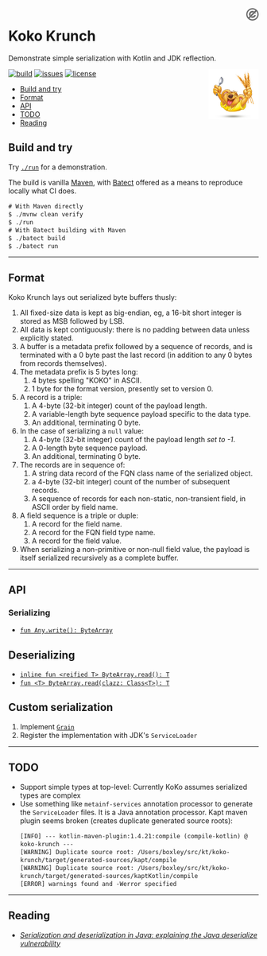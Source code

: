 <a href="LICENSE.md">
<img src="./images/public-domain.png" alt="Public Domain" align="right" 
width="5%"/>
</a>

# Koko Krunch

Demonstrate simple serialization with Kotlin and JDK reflection.

<img src="./images/koko-krunch.jpg" alt="Koko Krunch" align="right"
width="20%"/>

[![build](https://github.com/binkley/koko-krunch/workflows/build/badge.svg)](https://github.com/binkley/koko-krunch/actions)
[![issues](https://img.shields.io/github/issues/binkley/koko-krunch.svg)](https://github.com/binkley/koko-krunch/issues/)
[![license](https://img.shields.io/badge/license-Public%20Domain-blue.svg)](http://unlicense.org/)

* [Build and try](#build-and-try)
* [Format](#format)
* [API](#api)
* [TODO](#todo)
* [Reading](#reading)

## Build and try

Try [`./run`](./run) for a demonstration.

The build is vanilla [Maven](pom.xml), with [Batect](https://batect.dev)
offered as a means to reproduce locally what CI does.

```
# With Maven directly
$ ./mvnw clean verify
$ ./run
# With Batect building with Maven
$ ./batect build
$ ./batect run
```

---

## Format

Koko Krunch lays out serialized byte buffers thusly:

1. All fixed-size data is kept as big-endian, eg, a 16-bit short integer is
   stored as MSB followed by LSB.
2. All data is kept contiguously: there is no padding between data unless
   explicitly stated.
3. A buffer is a metadata prefix followed by a sequence of records, and is
   terminated with a 0 byte past the last record (in addition to any 0 bytes
   from records themselves).
4. The metadata prefix is 5 bytes long:
    1. 4 bytes spelling "KOKO" in ASCII.
    2. 1 byte for the format version, presently set to version 0.
4. A record is a triple:
    1. A 4-byte (32-bit integer) count of the payload length.
    2. A variable-length byte sequence payload specific to the data type.
    3. An additional, terminating 0 byte.
5. In the case of serializing a `null` value:
    1. A 4-byte (32-bit integer) count of the payload length _set to -1_.
    2. A 0-length byte sequence payload.
    3. An additional, terminating 0 byte.
6. The records are in sequence of:
    1. A string data record of the FQN class name of the serialized object.
    2. a 4-byte (32-bit integer) count of the number of subsequent records.
    3. A sequence of records for each non-static, non-transient field, in
       ASCII order by field name.
7. A field sequence is a triple or duple:
    1. A record for the field name.
    2. A record for the FQN field type name.
    3. A record for the field value.
8. When serializing a non-primitive or non-null field value, the payload is
   itself serialized recursively as a complete buffer.

---

## API

### Serializing

- [`fun Any.write(): ByteArray`](src/main/kotlin/hm/binkley/labs/cereal/Cereal.kt)

## Deserializing

- [`inline fun <reified T> ByteArray.read(): T`](src/main/kotlin/hm/binkley/labs/cereal/Cereal.kt)
- [`fun <T> ByteArray.read(clazz: Class<T>): T`](src/main/kotlin/hm/binkley/labs/cereal/Cereal.kt)

## Custom serialization

1. Implement [`Grain`](src/main/kotlin/hm/binkley/labs/cereal/Grain.kt)
2. Register the implementation with JDK's `ServiceLoader`

---

## TODO

* Support simple types at top-level: Currently KoKo assumes serialized 
  types are complex
* Use something like `metainf-services` annotation processor to generate the
  `ServiceLoader` files. It is a Java annotation processor. Kapt maven plugin
  seems broken (creates duplicate generated source roots):
  ```
  [INFO] --- kotlin-maven-plugin:1.4.21:compile (compile-kotlin) @ koko-krunch ---
  [WARNING] Duplicate source root: /Users/boxley/src/kt/koko-krunch/target/generated-sources/kapt/compile
  [WARNING] Duplicate source root: /Users/boxley/src/kt/koko-krunch/target/generated-sources/kaptKotlin/compile
  [ERROR] warnings found and -Werror specified
  ```

---

## Reading

* [_Serialization and deserialization in Java: explaining the Java deserialize
  vulnerability_](https://snyk.io/blog/serialization-and-deserialization-in-java/)
